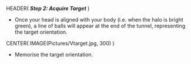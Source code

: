 HEADER( *__Step 2: Acquire Target__* )

- Once your head is aligned with your body (i.e. when the halo is bright green), 
a line of balls will appear at the end of the tunnel, representing the target orientation.

CENTER( IMAGE(Pictures/Vtarget.jpg, 300) )

- Memorise the target orientation.
